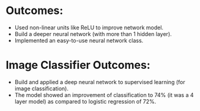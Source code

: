 # Outcomes: 

- Used non-linear units like ReLU to improve network model.
- Build a deeper neural network (with more than 1 hidden layer).
- Implemented an easy-to-use neural network class.

# Image Classifier Outcomes: 
- Build and applied a deep neural network to supervised learning (for image classification).
- The model showed an improvement of classification to 74% (it was a 4 layer model) as compared to logistic regression of 72%.
